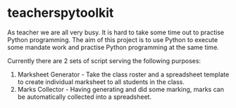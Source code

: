 # teacherspytoolkit
As teacher we are all very busy. It is hard to take some time out to practise Python programming. The aim of this project is to use Python to execute some mandate work and practise Python programming at the same time. 

Currently there are 2 sets of script serving the following purposes:
1. Marksheet Generator - Take the class roster and a spreadsheet template to create individual marksheet to all students in the class.
1. Marks Collector - Having generating and did some marking, marks can be automatically collected into a spreadsheet.
